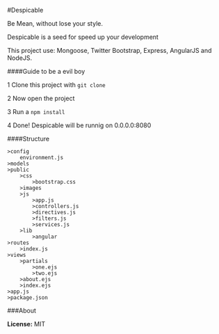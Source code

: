 #Despicable

Be Mean, without lose your style.

Despicable is a seed for speed up your development

This project use: Mongoose, Twitter Bootstrap, Express, AngularJS and NodeJS.


####Guide to be a evil boy

1 Clone this project with `git clone`

2 Now open the project

3 Run a `npm install`

4 Done! Despicable will be runnig on 0.0.0.0:8080

####Structure

	>config
		environment.js
	>models
	>public
		>css
			>bootstrap.css
		>images
		>js
			>app.js
			>controllers.js
			>directives.js
			>filters.js
			>services.js
		>lib
			>angular
	>routes
		>index.js
	>views
		>partials
			>one.ejs
			>two.ejs
		>about.ejs
		>index.ejs
	>app.js
	>package.json

###About

**License:** MIT
